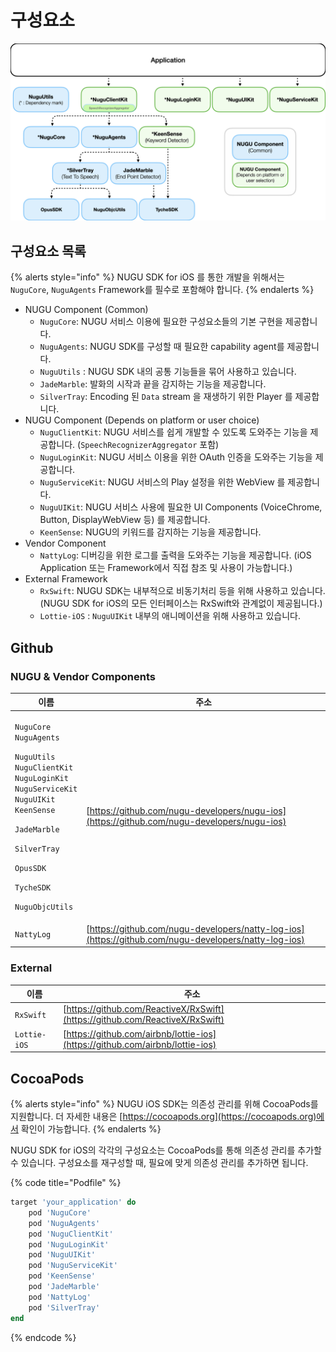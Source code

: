 # 구성요소

![](/assets/images/component-01.jpeg)

## 구성요소 목록

{% alerts style="info" %}
NUGU SDK for iOS 를 통한 개발을 위해서는 `NuguCore`, `NuguAgents` Framework를 필수로 포함해야 합니다.
{% endalerts %}

* NUGU Component (Common)
  * `NuguCore`: NUGU 서비스 이용에 필요한 구성요소들의 기본 구현을 제공합니다.
  * `NuguAgents`: NUGU SDK를 구성할 때 필요한 capability agent를 제공합니다.
  * `NuguUtils` : NUGU SDK 내의 공통 기능들을 묶어 사용하고 있습니다.
  * `JadeMarble`: 발화의 시작과 끝을 감지하는 기능을 제공합니다.
  * `SilverTray`: Encoding 된 `Data` stream 을 재생하기 위한 Player 를 제공합니다.
* NUGU Component (Depends on platform or user choice)
  * `NuguClientKit`: NUGU 서비스를 쉽게 개발할 수 있도록 도와주는 기능을 제공합니다. (`SpeechRecognizerAggregator` 포함)
  * `NuguLoginKit`: NUGU 서비스 이용을 위한 OAuth 인증을 도와주는 기능을 제공합니다.
  * `NuguServiceKit`: NUGU 서비스의 Play 설정을 위한 WebView 를 제공합니다.
  * `NuguUIKit`: NUGU 서비스 사용에 필요한 UI Components (VoiceChrome, Button, DisplayWebView 등) 를 제공합니다.
  * `KeenSense`: NUGU의 키워드를 감지하는 기능을 제공합니다.
* Vendor Component
  * `NattyLog`: 디버깅을 위한 로그를 출력을 도와주는 기능을 제공합니다. (iOS Application 또는 Framework에서 직접 참조 및 사용이 가능합니다.)
* External Framework
  * `RxSwift`: NUGU SDK는 내부적으로 비동기처리 등을 위해 사용하고 있습니다. (NUGU SDK for iOS의 모든 인터페이스는 RxSwift와 관계없이 제공됩니다.)
  * `Lottie-iOS` : `NuguUIKit` 내부의 애니메이션을 위해 사용하고 있습니다.

## Github

### NUGU & Vendor Components

| 이름                                                                                                                                                                                                                                                                                                                                                                                     | 주소                                                                                                   |
| -------------------------------------------------------------------------------------------------------------------------------------------------------------------------------------------------------------------------------------------------------------------------------------------------------------------------------------------------------------------------------------- | ---------------------------------------------------------------------------------------------------- |
| <p><code>NuguCore</code><br><code>NuguAgents</code></p><p><code>NuguUtils</code><br><code>NuguClientKit</code><br><code>NuguLoginKit</code><br><code>NuguServiceKit</code><br><code>NuguUIKit</code><br><code>KeenSense</code></p><p><code>JadeMarble</code></p><p><code>SilverTray</code></p><p><code>OpusSDK</code></p><p><code>TycheSDK</code></p><p><code>NuguObjcUtils</code></p> | [https://github.com/nugu-developers/nugu-ios](https://github.com/nugu-developers/nugu-ios)           |
| `NattyLog`                                                                                                                                                                                                                                                                                                                                                                             | [https://github.com/nugu-developers/natty-log-ios](https://github.com/nugu-developers/natty-log-ios) |

### External

| 이름           | 주소                                                                           |
| ------------ | ---------------------------------------------------------------------------- |
| `RxSwift`    | [https://github.com/ReactiveX/RxSwift](https://github.com/ReactiveX/RxSwift) |
| `Lottie-iOS` | [https://github.com/airbnb/lottie-ios](https://github.com/airbnb/lottie-ios) |

## CocoaPods

{% alerts style="info" %}
NUGU iOS SDK는 의존성 관리를 위해 CocoaPods를 지원합니다.
더 자세한 내용은 [https://cocoapods.org](https://cocoapods.org)에서 확인이 가능합니다.
{% endalerts %}

NUGU SDK for iOS의 각각의 구성요소는 CocoaPods를 통해 의존성 관리를 추가할 수 있습니다. 구성요소를 재구성할 때, 필요에 맞게 의존성 관리를 추가하면 됩니다.

{% code title="Podfile" %}
```ruby
target 'your_application' do
    pod 'NuguCore'
    pod 'NuguAgents'
    pod 'NuguClientKit'
    pod 'NuguLoginKit'
    pod 'NuguUIKit'
    pod 'NuguServiceKit'
    pod 'KeenSense'
    pod 'JadeMarble'
    pod 'NattyLog'
    pod 'SilverTray'
end
```
{% endcode %}
